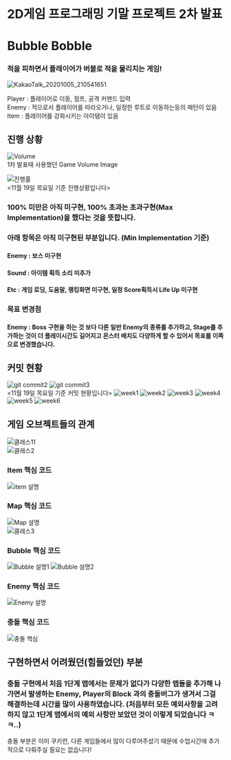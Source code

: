 2D게임 프로그래밍 기말 프로젝트 2차 발표
=============

##
# Bubble Bobble
### 적을 피하면서 플레이어가 버블로 적을 물리치는 게임!  

![KakaoTalk_20201005_210541651](https://user-images.githubusercontent.com/34498116/95080699-731ea400-0753-11eb-862c-1431f229779d.jpg)

Player : 플레이어로 이동, 점프, 공격 커맨드 입력            
Enemy : 적으로서 플레이어를 따라오거나, 일정한 루트로 이동하는등의 패턴이 있음         
Item : 플레이어를 강화시키는 아이템이 있음          

##
## 진행 상황
![Volume](https://user-images.githubusercontent.com/34498116/95439182-3a204280-0992-11eb-9bf7-cb4b91e3952a.PNG)     
1차 발표때 사용했던 Game Volume Image     

![진행률](https://user-images.githubusercontent.com/34498116/99682237-5b606c80-2ac2-11eb-9633-8b8314d1fb1b.png)        
<11월 19일 목요일 기준 진행상황입니다>
### 100% 미만은 아직 미구현, 100% 초과는 초과구현(Max Implementation)을 했다는 것을 뜻합니다.       
### 아래 항목은 아직 미구현된 부분입니다. (Min Implementation 기준)
#### Enemy : 보스 미구현       
#### Sound : 아이템 획득 소리 미추가
#### Etc : 게임 로딩, 도움말, 랭킹화면 미구현, 일정 Score획득시 Life Up 미구현      
### 목표 변경점        
#### Enemy : Boss 구현을 하는 것 보다 다른 일반 Enemy의 종류를 추가하고, Stage를 추가하는 것이 더 플레이시간도 길어지고 몬스터 배치도 다양하게 할 수 있어서 목표를 이쪽으로 변경했습니다.         

##
## 커밋 현황          
![git commit2](https://user-images.githubusercontent.com/34498116/99682248-5ef3f380-2ac2-11eb-879b-e215e8051b5c.PNG)
![git commit3](https://user-images.githubusercontent.com/34498116/99682240-5bf90300-2ac2-11eb-8048-1e13d3c06f97.PNG)            
<11월 19일 목요일 기준 커밋 현황입니다>
![week1](https://user-images.githubusercontent.com/34498116/99681933-0c1a3c00-2ac2-11eb-9764-dcf892b494cc.PNG)
![week2](https://user-images.githubusercontent.com/34498116/99681935-0c1a3c00-2ac2-11eb-8308-ba56ae906d74.PNG)
![week3](https://user-images.githubusercontent.com/34498116/99681936-0cb2d280-2ac2-11eb-9ad5-963b6c1b30e1.PNG)
![week4](https://user-images.githubusercontent.com/34498116/99681937-0d4b6900-2ac2-11eb-92ac-8e244121c548.PNG)
![week5](https://user-images.githubusercontent.com/34498116/99681939-0d4b6900-2ac2-11eb-8547-435c4fe4075c.PNG)
![week6](https://user-images.githubusercontent.com/34498116/99681940-0d4b6900-2ac2-11eb-9d50-cad7bccc069a.PNG)            

##
## 게임 오브젝트들의 관계
![클래스11](https://user-images.githubusercontent.com/34498116/99870392-f1f17280-2c15-11eb-870d-6268b5baf8bb.png)        
![클래스2](https://user-images.githubusercontent.com/34498116/99870547-316c8e80-2c17-11eb-96fd-ffcd917f352e.png)
### Item 핵심 코드      
![item 설명](https://user-images.githubusercontent.com/34498116/99870550-35001580-2c17-11eb-9cd8-441a6ed628bd.png)
### Map 핵심 코드     
![Map 설명](https://user-images.githubusercontent.com/34498116/99870551-36314280-2c17-11eb-85eb-b1d9edeb824d.png)        
![클래스3](https://user-images.githubusercontent.com/34498116/99870557-5234e400-2c17-11eb-8558-61a785c1342b.png)
### Bubble 핵심 코드      
![Bubble 설명1](https://user-images.githubusercontent.com/34498116/99870852-87dacc80-2c19-11eb-8a37-3e329bf51bf8.png)
![Bubble 설명2](https://user-images.githubusercontent.com/34498116/99870853-88736300-2c19-11eb-9010-20be0446d951.png)
### Enemy 핵심 코드       
![Enemy 설명](https://user-images.githubusercontent.com/34498116/99870854-890bf980-2c19-11eb-9d01-c4412b56a1f0.png)
### 충돌 핵심 코드        
![충돌 핵심](https://user-images.githubusercontent.com/34498116/99870855-890bf980-2c19-11eb-961c-dbf69316f55a.png)              

##
## 구현하면서 어려웠던(힘들었던) 부분
### 충돌 구현에서 처음 1단계 맵에서는 문제가 없다가 다양한 맵들을 추가해 나가면서 발생하는 Enemy, Player의 Block 과의 충돌버그가 생겨서 그걸 해결하는데 시간을 많이 사용하였습니다. (처음부터 모든 예외사항을 고려하지 않고 1단계 맵에서의 예외 사항만 보았던 것이 이렇게 되었습니다 ㅋㅋ..) 
충돌 부분은 이미 쿠키런, 다른 게임들에서 많이 다루어주셨기 때문에 수업시간에 추가적으로 다뤄주실 필요는 없습니다!
